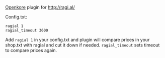 [Openkore](https://github.com/OpenKore/openkore) plugin for http://ragi.al/

Config.txt:

    ragial 1
    ragial_timeout 3600


Add `ragial 1` in your config.txt and plugin will compare prices in your shop.txt with ragial and cut it down if needed.
`ragial_timeout` sets timeout to compare prices again.
